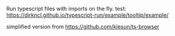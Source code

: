 ﻿Run typescript files with imports on the fly. test: https://dirkncl.github.io/typescript-run/example/tooltip/example/
 
simplified version from https://github.com/klesun/ts-browser

